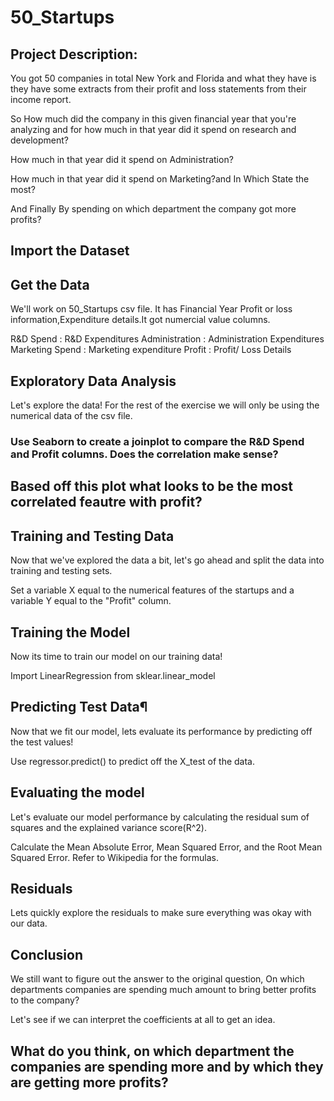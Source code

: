 # 50_Startups

## Project Description:
You got 50 companies in total New York and Florida and what they have is they have some extracts from their profit and loss statements from their income report.

So How much did the company in this given financial year that you're analyzing and for how much in that year did it spend on research and development?

How much in that year did it spend on Administration?

How much in that year did it spend on Marketing?and In Which State the most?

And Finally By spending on which department the company got more profits?

## Import the Dataset

## Get the Data

We'll work on 50_Startups csv file. It has Financial Year Profit or loss information,Expenditure details.It got numercial value columns.

R&D Spend : R&D Expenditures
Administration : Administration Expenditures
Marketing Spend : Marketing expenditure
Profit : Profit/ Loss Details

## Exploratory Data Analysis
Let's explore the data!
For the rest of the exercise we will only be using the numerical data of the csv file.

### Use Seaborn to create a joinplot to compare the R&D Spend and Profit columns. Does the correlation make sense?

## Based off this plot what looks to be the most correlated feautre with profit?

## Training and Testing Data
Now that we've explored the data a bit, let's go ahead and split the data into training and testing sets.

Set a variable X equal to the numerical features of the startups and a variable Y equal to the "Profit" column.

## Training the Model
Now its time to train our model on our training data!

Import LinearRegression from sklear.linear_model

## Predicting Test Data¶

Now that we fit our model, lets evaluate its performance by predicting off the test values!

Use regressor.predict() to predict off the X_test of the data.

## Evaluating the model

Let's evaluate our model performance by calculating the residual sum of squares and the explained variance score(R^2).

Calculate the Mean Absolute Error, Mean Squared Error, and the Root Mean Squared Error. Refer to Wikipedia for the formulas.

## Residuals

Lets quickly explore the residuals to make sure everything was okay with our data.

## Conclusion

We still want to figure out the answer to the original question, On which departments companies are spending much amount to bring better profits to the company?

Let's see if we can interpret the coefficients at all to get an idea.

## What do you think, on which department the companies are spending more and by which they are getting more profits?
